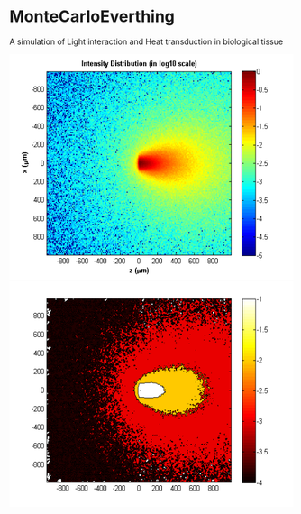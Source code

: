 # MonteCarloEverthing
A simulation of Light interaction and Heat transduction in biological tissue

<p align="left">
  <img src="/figs/intensity_log.png" height="400" >
  <img src="/figs/intensity_contour.png" height="400" >
</p>
